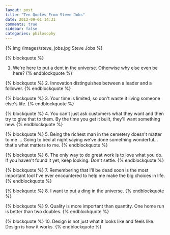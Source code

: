 ```yaml
---
layout: post
title: "Ten Quotes From Steve Jobs"
date: 2012-09-01 14:31
comments: true
sidebar: false
categories: philosophy
---
```


{% img /images/steve_jobs.jpg	Steve Jobs	%}

{% blockquote %}
1. We're here to put a dent in the universe. Otherwise why else even be here? 
{% endblockquote %}

{% blockquote %}
2. Innovation distinguishes between a leader and a follower. 
{% endblockquote %}

{% blockquote %}
3. Your time is limited, so don't waste it living someone else's life. 
{% endblockquote %}

<!--more-->

{% blockquote %}
4. You can't just ask customers what they want and then try to give that to them. By the time you get it built, they'll want something new. 
{% endblockquote %}

{% blockquote %}
5. Being the richest man in the cemetery doesn't matter to me ... Going to bed at night saying we've done something wonderful... that's what matters to me. 
{% endblockquote %}

{% blockquote %}
6. The only way to do great work is to love what you do. If you haven't found it yet, keep looking. Don't settle.
{% endblockquote %}

{% blockquote %}
7. Remembering that I'll be dead soon is the most important tool I've ever encountered to help me make the big choices in life. 
{% endblockquote %}

{% blockquote %}
8. I want to put a ding in the universe. 
{% endblockquote %}

{% blockquote %}
9. Quality is more important than quantity. One home run is better than two doubles. 
{% endblockquote %}

{% blockquote %}
10. Design is not just what it looks like and feels like. Design is how it works.
{% endblockquote %}
